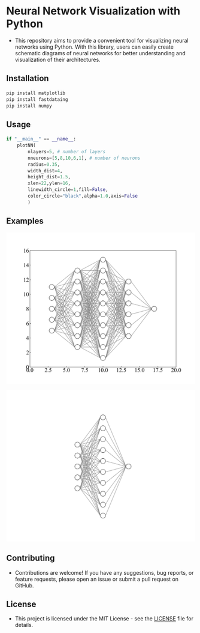 # Neural Network Visualization with Python

- This repository aims to provide a convenient tool for visualizing neural networks using Python. With this library, users can easily create schematic diagrams of neural networks for better understanding and visualization of their architectures.

## Installation

```bash
pip install matplotlib
pip install fastdataing
pip install numpy
```

## Usage

```python
if "__main__" == __name__:
	plotNN(
		nlayers=5, # number of layers
		nneurons=[5,8,10,6,1], # number of neurons
		radius=0.35,
		width_dist=4,
		height_dist=1.5,
		xlen=22,ylen=16,
		linewidth_circle=1,fill=False,
		color_circle="black",alpha=1.0,axis=False
		)
```

## Examples

![](./5.png)

![](./3.png)

## Contributing

- Contributions are welcome! If you have any suggestions, bug reports, or feature requests, please open an issue or submit a pull request on GitHub.



## License

- This project is licensed under the MIT License - see the [LICENSE](./LICENSE) file for details.
